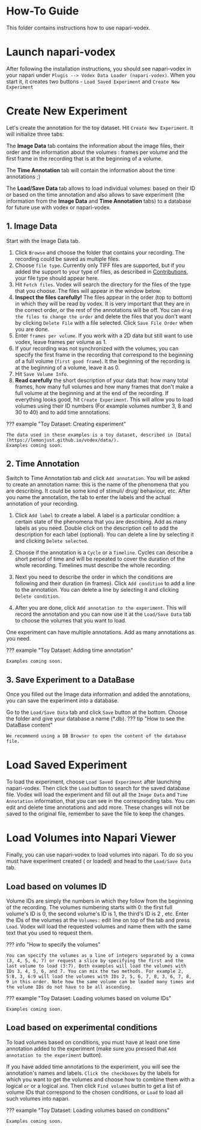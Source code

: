 # How-To Guide

This folder contains instructions how to use napari-vodex.

# Launch napari-vodex

After following the installation instructions, you should see napari-vodex in your napari under `Plugis --> Vodex Data Loader (napari-vodex)`. When you start it, it creates two buttons - `Load Saved Experiment` and `Create New Experiment`

# Create New Experiment

Let's create the annotation for the toy dataset. Hit `Create New Experiment`. It will initialize three tabs:

The **Image Data** tab contains the information about the image files, their order and the information about the volumes : frames per volume and the first frame in the recording that is at the beginning of a volume.

The **Time Annotation** tab will contain the information about the time annotations ;)

The **Load/Save Data** tab allows to load individual volumes: based on their ID or based on the time annotation and also allows to save experiment (the information from the **Image Data** and **Time Annotation** tabs) to a database for future use with vodex or napari-vodex.

## 1. Image Data

Start with the Image Data tab.

1. Click `Browse` and choose the folder that contains your recording. The recording could be saved as multiple files.
2. Choose `file type`. Currently only TIFF files are supported, but if you added the support to your type of files, as described in [Contributions](https://lemonjust.github.io/vodex/contributions/), your file type should appear here.
3. Hit `Fetch files`. Vodex will search the directory for the files of the type that you choose. The files will appear in the window below.
4. **Inspect the files carefully!** The files appear in the order (top to bottom) in which they will be read by vodex. It is very important that they are in the correct order, or the rest of the annotations will be off. You can `drag the files to change the order` and delete the files that you don't want by clicking `Delete File` with a file selected.
Click `Save File Order` when you are done.
5. Enter `frames per volume`. If you work with a 2D data but still want to use vodex, leave frames per volume as 1.
6. If your recording was not synchronized with the volumes, you can specify the first frame in the recording that correspond to the beginning of a full volume (`first good frame`). It the beginning of the recording is at the beginning of a volume, leave it as 0.
7. Hit `Save Volume Info`.
8. **Read carefully** the short description of your data that: how many total frames, how many full volumes and how many frames that don't make a full volume at the beginning and at the end of the recording. If everything looks good, hit `Create Experiment`. This will allow you to load volumes using their ID numbers (For example volumes number 3, 8 and 30 to 40) and to add time annotations.

??? example "Toy Dataset: Creating experiment"

    The data used in these examples is a toy dataset, described in [Data](https://lemonjust.github.io/vodex/data/).
    Examples coming soon.

## 2. Time Annotation

Switch to Time Annotation tab and click `Add annotation`. You will be asked to create an annotation name: this is the name of the phenomena that you are describing. It could be some kind of stimuli/ drug/ behaviour, etc. After you name the annotation, the tab to enter the labels and the actual annotation of your recording.

1. Click `Add label` to create a label. A label is a particular condition: a certain state of the phenomena that you are describing. Add as many labels as you need. Double click on the description cell to add the description for each label (optional). You can delete a line by selecting it and clicking `Delete selected`.

2. Choose if the annotation is a `Cycle` or a `Timeline`. Cycles can describe a short period of time and will be repeated to cover the duration of the whole recording. Timelines must describe the whole recording.
3. Next you need to describe the order in which the conditions are following and their duration (in frames). Click `Add condition` to add a line to the annotation. You can delete a line by selecting it and clicking `Delete condition`.
4. After you are done, click `Add annotation to the experiment`. This will record the annotation and you can now use it at the `Load/Save Data` tab to choose the volumes that you want to load.

One experiment can have multiple annotations. Add as many annotations as you need.

??? example "Toy Dataset: Adding time annotation"

    Examples coming soon.

## 3. Save Experiment to a DataBase

Once you filled out the Image data information and added the annotations, you can save the experiment into a database.

Go to the `Load/Save Data` tab and click `Save` button at the bottom.
Choose the folder and give your database a name (*.db).
??? tip "How to see the DataBase content"

    We recommend using a DB Browser to open the content of the database file.


# Load Saved Experiment

To load the experiment, choose `Load Saved Experiment` after launching napari-vodex. Then click the `Load` button to search for the saved database file. Vodex will load the experiment and fill out all the `Image Data` and `Time Annotation` information, that you can see in the corresponding tabs. You can edit and delete time annotations and add more. These changes will not be saved to the original file, remember to save the file to keep the changes.

# Load Volumes into Napari Viewer

Finally, you can use napari-vodex to load volumes into napari. To do so you must have experiment created ( or loaded) and head to the `Load/Save Data` tab.

## Load based on volumes ID

Volume IDs are simply the numbers in which they follow from the beginning of the recording. The volumes numbering starts with 0: the first full volume's ID is 0, the second volume's ID is 1, the third's ID is 2 , etc. Enter the IDs of the volumes at the `Volumes:` edit line on top of the tab and press `Load`. Vodex will load the requested volumes and name them with the same text that you used to request them.

??? info "How to specify the volumes"

    You can specify the volumes as a line of integers separated by a comma (3, 4, 5, 6, 7) or request a slice by specifying the first and the last volume to load (3:7). Both examples will load the volumes with IDs 3, 4, 5, 6, and 7. You can mix the two methods. For example 2, 5:8, 3, 6:9 will load the volumes with IDs 2, 5, 6, 7, 8, 3, 6, 7, 8, 9 in this order. Note how the same volume can be loaded many times and the volume IDs do not have to be all ascending.

??? example "Toy Dataset: Loading volumes based on volume IDs"

    Examples coming soon.

## Load based on experimental conditions

To load volumes based on conditions, you must have at least one time annotation added to the experiment (make sure you pressed that `Add annotation to the experiment` button).

If you have added time annotations to the experiment, you will see the annotation's names and labels. `Click the checkboxes` by the labels for which you want to get the volumes and choose how to combine them with a logical `or` or a logical `and`. Then click `Find volumes` buttin to get a list of volume IDs that correspond to the chosen conditions, or  `Load` to load all such volumes into napari.

??? example "Toy Dataset: Loading volumes based on conditions"

    Examples coming soon.
